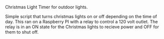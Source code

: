 Christmas Light Timer for outdoor lights. 

Simple script that turns christmas lights on or off depending on the time of day. This ran on a Raspberry PI with a relay to control a 120 volt outlet. The relay is in an ON state for the Christmas lights to recieve power and OFF for them to shut off. 
